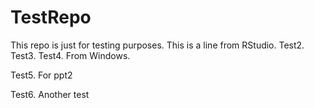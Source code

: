 # TestRepo
This repo is just for testing purposes.
This is a line from RStudio.
Test2.
Test3.
Test4. From Windows.

Test5. For ppt2

Test6. Another test